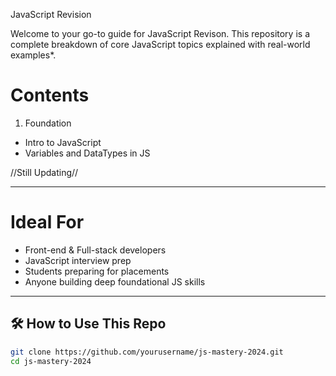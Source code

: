 JavaScript Revision

Welcome to your go-to guide for JavaScript Revison. This repository is a complete breakdown of core JavaScript topics explained with real-world examples*.

# Contents
1. Foundation
-  Intro to JavaScript
-  Variables and DataTypes in JS

 //Still Updating//

---

# Ideal For

- Front-end & Full-stack developers
- JavaScript interview prep
- Students preparing for placements
- Anyone building deep foundational JS skills

---

## 🛠️ How to Use This Repo

```bash
git clone https://github.com/yourusername/js-mastery-2024.git
cd js-mastery-2024


